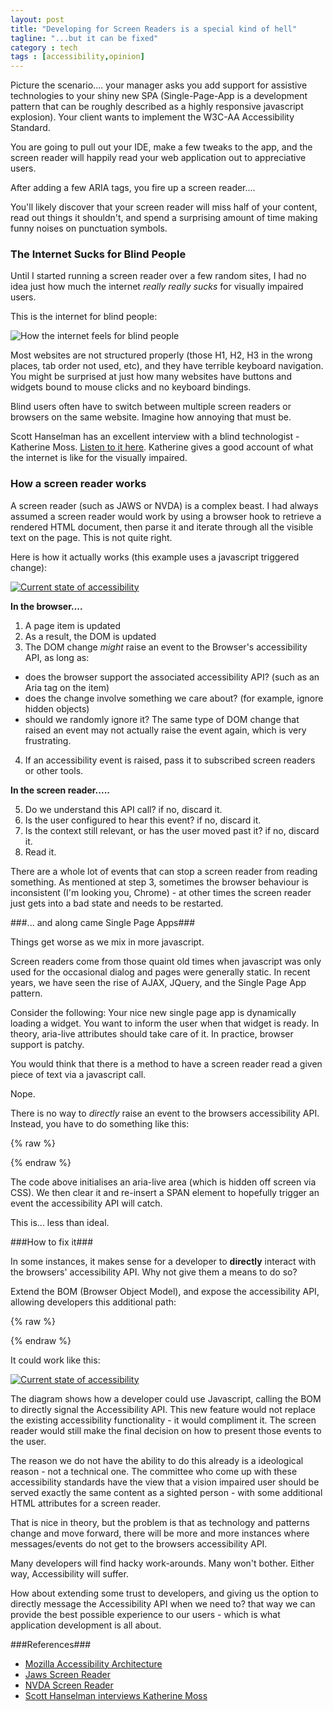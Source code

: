 ```yaml
---
layout: post
title: "Developing for Screen Readers is a special kind of hell"
tagline: "...but it can be fixed"
category : tech
tags : [accessibility,opinion]
---
```


Picture the scenario.... your manager asks you add support for assistive technologies to your shiny new SPA (Single-Page-App is a development pattern that can be roughly described as a highly responsive javascript explosion). Your client wants to implement the W3C-AA Accessibility Standard.

You are going to pull out your IDE, make a few tweaks to the app, and the screen reader will happily read your web application out to appreciative users.

After adding a few ARIA tags, you fire up a screen reader....

<!--more-->

You'll likely discover that your screen reader will miss half of your content, read out things it shouldn't, and spend a surprising amount of time making funny noises on punctuation symbols.

### The Internet Sucks for Blind People ###

Until I started running a screen reader over a few random sites, I had no idea just how much the internet *really really sucks* for visually impaired users.

This is the internet for blind people:

<div class="post-image">
<img src="{{ site.url }}/assets/images/assistive-technology.jpg" alt="How the internet feels for blind people" />
</div>

Most websites are not structured properly (those H1, H2, H3 in the wrong places, tab order not used, etc), and they have terrible keyboard navigation. You might be surprised at just how many websites have buttons and widgets bound to mouse clicks and no keyboard bindings.

Blind users often have to switch between multiple screen readers or browsers on the same website. Imagine how annoying that must be.

Scott Hanselman has an excellent interview with a blind technologist - Katherine Moss. <a href="http://hanselminutes.com/413/im-a-blind-software-technician-ask-me-anything-with-katherine-moss">Listen to it here</a>. Katherine gives a good account of what the internet is like for the visually impaired.

### How a screen reader works ###

A screen reader (such as JAWS or NVDA) is a complex beast. I had always assumed a screen reader would work by using a browser hook to retrieve a rendered HTML document, then parse it and iterate through all the visible text on the page. This is not quite right.

Here is how it actually works (this example uses a javascript triggered change):

<div class="post-image">
<a class="fancybox" href="{{ site.url }}/assets/images/accessibility_current.png"><img class="img-responsive img-thumbnail" src="{{ site.url }}/assets/images/accessibility_current.png" alt="Current state of accessibility" /></a><br />
</div>

**In the browser....**

1. A page item is updated
2. As a result, the DOM is updated
3. The DOM change *might* raise an event to the Browser's accessibility API, as long as: 
- does the browser support the associated accessibility API? (such as an Aria tag on the item)
- does the change involve something we care about? (for example, ignore hidden objects)
- should we randomly ignore it? The same type of DOM change that raised an event may not actually raise the event again, which is very frustrating.
4. If an accessibility event is raised, pass it to subscribed screen readers or other tools.

**In the screen reader.....**

5. Do we understand this API call? if no, discard it.
6. Is the user configured to hear this event? if no, discard it.
7. Is the context still relevant, or has the user moved past it? if no, discard it.
8. Read it.

There are a whole lot of events that can stop a screen reader from reading something. As mentioned at step 3, sometimes the browser behaviour is inconsistent (I'm looking you, Chrome) - at other times the screen reader just gets into a bad state and needs to be restarted.

###... and along came Single Page Apps###

Things get worse as we mix in more javascript.

Screen readers come from those quaint old times when javascript was only used for the occasional dialog and pages were generally static. In recent years, we have seen the rise of AJAX, JQuery, and the Single Page App pattern. 

Consider the following: Your nice new single page app is dynamically loading a widget. You want to inform the user when that widget is ready. In theory, aria-live attributes should take care of it. In practice, browser support is patchy.

You would think that there is a method to have a screen reader read a given piece of text via a javascript call.

Nope.

There is no way to *directly* raise an event to the browsers accessibility API. Instead, you have to do something like this:

{% raw %}
<script type="syntaxhighlighter" class="brush:css"><![CDATA[
//screen reader only, hide from everyone else
    .sr-only {
    position: absolute;
    width: 1px;
    height: 1px;
    padding: 0;
    margin: -1px;
    overflow: hidden;
    clip: rect(0,0,0,0);
    border: 0;
}
]]></script>

<script type="syntaxhighlighter" class="brush:javascript"><![CDATA[
<div class="sr-only" id="screen-reader-text">
 <span role='alert' aria-live='assertive'>Accessibility Helper</span>
</div>

&lt;script&gt;
function readMessage(msg)
{
    $('#screen-reader-text').empty();
    $('#screen-reader-text').append("<span role='alert'>" + msg + "</a>");
    &lt;/script&gt;
}

readMessage("Something happened");
readMessage("Something else happened");
&lt;/script&gt;
]]></script>
{% endraw %}

The code above initialises an aria-live area (which is hidden off screen via CSS). We then clear it and re-insert a SPAN element to hopefully trigger an event the accessibility API will catch.

This is... less than ideal.

###How to fix it###

In some instances, it makes sense for a developer to **directly** interact with the browsers' accessibility API. Why not give them a means to do so?

Extend the BOM (Browser Object Model), and expose the accessibility API, allowing developers this additional path:

{% raw %}
<script type="syntaxhighlighter" class="brush:javascript"><![CDATA[
    // don't actually try this, because it won't work
    browser.accessibility.readtext("Your phone number has been updated");
]]></script>
{% endraw %}

It could work like this:

<div class="post-image">
<a class="fancybox" href="{{ site.url }}/assets/images/accessibility_better.png"><img class="img-responsive img-thumbnail" src="{{ site.url }}/assets/images/accessibility_better.png" alt="Current state of accessibility" /></a><br />
</div>

The diagram shows how a developer could use Javascript, calling the BOM to directly signal the Accessibility API. This new feature would not replace the existing accessibility functionality - it would compliment it. The screen reader would still make the final decision on how to present those events to the user.

The reason we do not have the ability to do this already is a ideological reason - not a technical one. The committee who come up with these accessibility standards have the view that a vision impaired user should be served exactly the same content as a sighted person - with some additional HTML attributes for a screen reader.

That is nice in theory, but the problem is that as technology and patterns change and move forward, there will be more and more instances where messages/events do not get to the browsers accessibility API.

Many developers will find hacky work-arounds. Many won't bother. Either way, Accessibility will suffer.

How about extending some trust to developers, and giving us the option to directly message the Accessibility API when we need to? that way we can provide the best possible experience to our users - which is what application development is all about. 

###References###
* [Mozilla Accessibility Architecture](https://developer.mozilla.org/en-US/docs/Mozilla/Accessibility/Accessibility_architecture)
* [Jaws Screen Reader](http://www.freedomscientific.com/products/fs/jaws-product-page.asp)
* [NVDA Screen Reader](http://www.nvaccess.org/)
* [Scott Hanselman interviews Katherine Moss](http://hanselminutes.com/413/im-a-blind-software-technician-ask-me-anything-with-katherine-moss)
